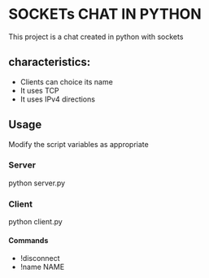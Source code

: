 # SOCKETs CHAT IN PYTHON
This project is a chat created in python with sockets

## characteristics:
- Clients can choice its name
- It uses TCP
- It uses IPv4 directions 

## Usage
Modify the script variables as appropriate

### Server
python server.py

### Client
python client.py

#### Commands
- !disconnect 
- !name NAME
